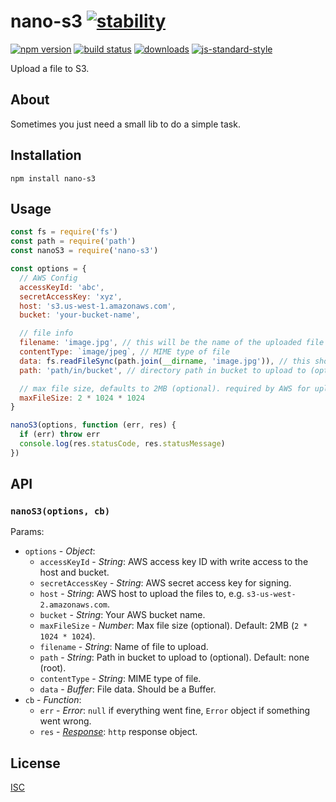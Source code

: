 # nano-s3 [![stability][0]][1]

[![npm version][2]][3] [![build status][4]][5]
[![downloads][8]][9] [![js-standard-style][10]][11]

Upload a file to S3.

[0]: https://img.shields.io/badge/stability-stable-brightgreen.svg?style=flat-square
[1]: https://nodejs.org/api/documentation.html#documentation_stability_index
[2]: https://img.shields.io/npm/v/nano-s3.svg?style=flat-square
[3]: https://npmjs.org/package/nano-s3
[4]: https://img.shields.io/travis/toddself/nano-s3/master.svg?style=flat-square
[5]: https://travis-ci.org/toddself/nano-s3
[8]: http://img.shields.io/npm/dm/nano-s3.svg?style=flat-square
[9]: https://npmjs.org/package/nano-s3
[10]: https://img.shields.io/badge/code%20style-standard-brightgreen.svg?style=flat-square
[11]: https://github.com/feross/standard

## About

Sometimes you just need a small lib to do a simple task.

## Installation

```
npm install nano-s3
```

## Usage

```js
const fs = require('fs')
const path = require('path')
const nanoS3 = require('nano-s3')

const options = {
  // AWS Config
  accessKeyId: 'abc',
  secretAccessKey: 'xyz',
  host: 's3.us-west-1.amazonaws.com',
  bucket: 'your-bucket-name',

  // file info
  filename: 'image.jpg', // this will be the name of the uploaded file on S3
  contentType: `image/jpeg`, // MIME type of file
  data: fs.readFileSync(path.join(__dirname, 'image.jpg')), // this should be a Buffer
  path: 'path/in/bucket', // directory path in bucket to upload to (optional)

  // max file size, defaults to 2MB (optional). required by AWS for upload policy.
  maxFileSize: 2 * 1024 * 1024
}

nanoS3(options, function (err, res) {
  if (err) throw err
  console.log(res.statusCode, res.statusMessage)
})
```

## API

### `nanoS3(options, cb)`

Params:
- `options` - *Object*:
  - `accessKeyId` - *String*: AWS access key ID with write access to the host and bucket.
  - `secretAccessKey` - *String*: AWS secret access key for signing.
  - `host` - *String*: AWS host to upload the files to, e.g. `s3-us-west-2.amazonaws.com`.
  - `bucket` - *String*: Your AWS bucket name.
  - `maxFileSize` - *Number*: Max file size (optional). Default: 2MB (`2 * 1024 * 1024`).
  - `filename` - *String*: Name of file to upload.
  - `path` - *String*: Path in bucket to upload to (optional). Default: none (root).
  - `contentType` - *String*: MIME type of file.
  - `data` - *Buffer*: File data. Should be a Buffer.
- `cb` - *Function*:
  - `err` - *Error*: `null` if everything went fine, `Error` object if something went wrong.
  - `res` - [*Response*](https://nodejs.org/api/http.html#http_class_http_serverresponse): `http` response object.

## License

[ISC](LICENSE.md)
